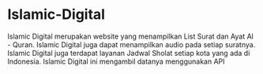 # Islamic-Digital
Islamic Digital merupakan website yang menampilkan List Surat dan Ayat Al - Quran. Islamic Digital juga dapat menampilkan audio pada setiap suratnya. Islamic Digital juga terdapat layanan Jadwal Sholat setiap kota yang ada di Indonesia. Islamic Digital ini mengambil datanya menggunakan API
